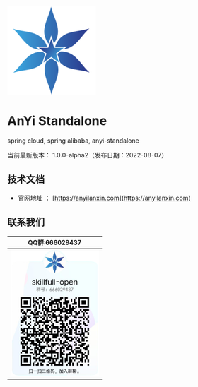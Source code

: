 <img src="./docs/images/logo.png"  height="200" width="200">

AnYi Standalone
===============
spring cloud, spring alibaba, anyi-standalone

当前最新版本： 1.0.0-alpha2（发布日期：2022-08-07）


技术文档
-----------------------------------

- 官网地址 ： [https://anyilanxin.com](https://anyilanxin.com)

联系我们
-----------------------------------

| QQ群:666029437                                      |
|----------------------------------------------------|
| <img src="./docs/images/qq_group.png" width="200"> |
